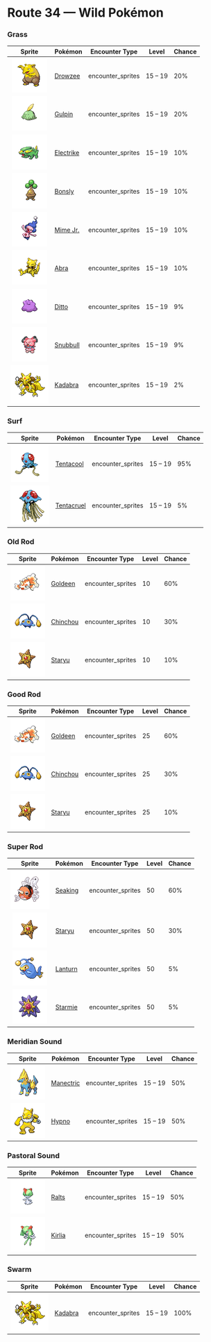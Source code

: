 # Route 34 — Wild Pokémon

### Grass

| Sprite | Pokémon | Encounter Type | Level | Chance |
|:------:|---------|:--------------:|-------|--------|
| ![Drowzee](../../assets/sprites/drowzee/front.gif "Drowzee: It remembers every dream it eats. It rarely eats the dreams of adults because children’s are much tastier.") | [Drowzee](../../pokemon/drowzee.md) | encounter_sprites| 15 – 19 | 20% |
| ![Gulpin](../../assets/sprites/gulpin/front.gif "Gulpin: It has a small heart and brain. Its stomach comprises most of its body, with enzymes to dissolve anything.") | [Gulpin](../../pokemon/gulpin.md) | encounter_sprites| 15 – 19 | 20% |
| ![Electrike](../../assets/sprites/electrike/front.gif "Electrike: It stores electricity in its fur. It gives off sparks from all over its body in seasons when the air is dry.") | [Electrike](../../pokemon/electrike.md) | encounter_sprites| 15 – 19 | 10% |
| ![Bonsly](../../assets/sprites/bonsly/front.gif "Bonsly: In order to adjust the level of fluids in its body, it exudes water from its eyes. This makes it appear to be crying.") | [Bonsly](../../pokemon/bonsly.md) | encounter_sprites| 15 – 19 | 10% |
| ![Mime Jr.](../../assets/sprites/mime-jr/front.gif "Mime Jr.: In an attempt to confuse its enemy, it mimics the enemy’s movements. Then it wastes no time in making itself scarce!") | [Mime Jr.](../../pokemon/mime-jr.md) | encounter_sprites| 15 – 19 | 10% |
| ![Abra](../../assets/sprites/abra/front.gif "Abra: If it decides to teleport randomly, it evokes the illusion that it has created copies of itself.") | [Abra](../../pokemon/abra.md) | encounter_sprites| 15 – 19 | 10% |
| ![Ditto](../../assets/sprites/ditto/front.gif "Ditto: Its transformation ability is perfect. However, if made to laugh, it can’t maintain its disguise.") | [Ditto](../../pokemon/ditto.md) | encounter_sprites| 15 – 19 | 9% |
| ![Snubbull](../../assets/sprites/snubbull/front.gif "Snubbull: It has an active, playful nature. Many women like to frolic with it because of its affectionate ways.") | [Snubbull](../../pokemon/snubbull.md) | encounter_sprites| 15 – 19 | 9% |
| ![Kadabra](../../assets/sprites/kadabra/front.gif "Kadabra: If it uses its abilities, it emits special alpha waves that cause machines to malfunction.") | [Kadabra](../../pokemon/kadabra.md) | encounter_sprites| 15 – 19 | 2% |

### Surf

| Sprite | Pokémon | Encounter Type | Level | Chance |
|:------:|---------|:--------------:|-------|--------|
| ![Tentacool](../../assets/sprites/tentacool/front.gif "Tentacool: It drifts aimlessly in waves. Very difficult to see in water, it may not be noticed until it stings.") | [Tentacool](../../pokemon/tentacool.md) | encounter_sprites| 15 – 19 | 95% |
| ![Tentacruel](../../assets/sprites/tentacruel/front.gif "Tentacruel: In battle, it extends all 80 of its tentacles to entrap its opponent inside a poisonous net.") | [Tentacruel](../../pokemon/tentacruel.md) | encounter_sprites| 15 – 19 | 5% |

### Old Rod

| Sprite | Pokémon | Encounter Type | Level | Chance |
|:------:|---------|:--------------:|-------|--------|
| ![Goldeen](../../assets/sprites/goldeen/front.gif "Goldeen: A strong swimmer, it is capable of swimming nonstop up fast streams at a steady speed of five knots per hour.") | [Goldeen](../../pokemon/goldeen.md) | encounter_sprites| 10 | 60% |
| ![Chinchou](../../assets/sprites/chinchou/front.gif "Chinchou: On the dark ocean floor, its only means of communication is its constantly flashing lights.") | [Chinchou](../../pokemon/chinchou.md) | encounter_sprites| 10 | 30% |
| ![Staryu](../../assets/sprites/staryu/front.gif "Staryu: Even if its body is torn, it can regenerate as long as the glowing central core remains intact.") | [Staryu](../../pokemon/staryu.md) | encounter_sprites| 10 | 10% |

### Good Rod

| Sprite | Pokémon | Encounter Type | Level | Chance |
|:------:|---------|:--------------:|-------|--------|
| ![Goldeen](../../assets/sprites/goldeen/front.gif "Goldeen: A strong swimmer, it is capable of swimming nonstop up fast streams at a steady speed of five knots per hour.") | [Goldeen](../../pokemon/goldeen.md) | encounter_sprites| 25 | 60% |
| ![Chinchou](../../assets/sprites/chinchou/front.gif "Chinchou: On the dark ocean floor, its only means of communication is its constantly flashing lights.") | [Chinchou](../../pokemon/chinchou.md) | encounter_sprites| 25 | 30% |
| ![Staryu](../../assets/sprites/staryu/front.gif "Staryu: Even if its body is torn, it can regenerate as long as the glowing central core remains intact.") | [Staryu](../../pokemon/staryu.md) | encounter_sprites| 25 | 10% |

### Super Rod

| Sprite | Pokémon | Encounter Type | Level | Chance |
|:------:|---------|:--------------:|-------|--------|
| ![Seaking](../../assets/sprites/seaking/front.gif "Seaking: Using its horn, it bores holes in riverbed boulders, making nests to prevent its eggs from washing away.") | [Seaking](../../pokemon/seaking.md) | encounter_sprites| 50 | 60% |
| ![Staryu](../../assets/sprites/staryu/front.gif "Staryu: Even if its body is torn, it can regenerate as long as the glowing central core remains intact.") | [Staryu](../../pokemon/staryu.md) | encounter_sprites| 50 | 30% |
| ![Lanturn](../../assets/sprites/lanturn/front.gif "Lanturn: It blinds prey with an intense burst of light. With the prey incapacitated, the Pokémon swallows it in a single gulp.") | [Lanturn](../../pokemon/lanturn.md) | encounter_sprites| 50 | 5% |
| ![Starmie](../../assets/sprites/starmie/front.gif "Starmie: Regardless of the environment it lives in, its body grows to form a symmetrical geometric shape.") | [Starmie](../../pokemon/starmie.md) | encounter_sprites| 50 | 5% |

### Meridian Sound

| Sprite | Pokémon | Encounter Type | Level | Chance |
|:------:|---------|:--------------:|-------|--------|
| ![Manectric](../../assets/sprites/manectric/front.gif "Manectric: Its nest can be found where a thunderbolt hits. It is discharging electricity from its mane.") | [Manectric](../../pokemon/manectric.md) | encounter_sprites| 15 – 19 | 50% |
| ![Hypno](../../assets/sprites/hypno/front.gif "Hypno: Always holding a pendulum that it swings at a steady rhythm, it causes drowsiness in anyone nearby.") | [Hypno](../../pokemon/hypno.md) | encounter_sprites| 15 – 19 | 50% |

### Pastoral Sound

| Sprite | Pokémon | Encounter Type | Level | Chance |
|:------:|---------|:--------------:|-------|--------|
| ![Ralts](../../assets/sprites/ralts/front.gif "Ralts: The horns on its head provide a strong power that enables it to sense people’s emotions.") | [Ralts](../../pokemon/ralts.md) | encounter_sprites| 15 – 19 | 50% |
| ![Kirlia](../../assets/sprites/kirlia/front.gif "Kirlia: It has a psychic power that enables it to distort the space around it and see into the future.") | [Kirlia](../../pokemon/kirlia.md) | encounter_sprites| 15 – 19 | 50% |

### Swarm

| Sprite | Pokémon | Encounter Type | Level | Chance |
|:------:|---------|:--------------:|-------|--------|
| ![Kadabra](../../assets/sprites/kadabra/front.gif "Kadabra: If it uses its abilities, it emits special alpha waves that cause machines to malfunction.") | [Kadabra](../../pokemon/kadabra.md) | encounter_sprites| 15 – 19 | 100% |

